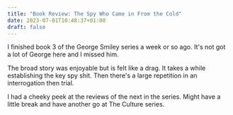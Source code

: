 ```yaml
---
title: "Book Review: The Spy Who Came in From the Cold"
date: 2023-07-01T10:48:37+01:00
draft: false
---
```


I finished book 3 of the George Smiley series a week or so ago. It's not got a lot of George here and I missed him.

The broad story was enjoyable but is felt like a drag. It takes a while establishing the key spy shit. Then there's a large repetition in an interrogation then trial. 

I had a cheeky peek at the reviews of the next in the series. Might have a little break and have another go at The Culture series.